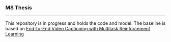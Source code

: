 ### MS Thesis ###

*****

This repository is in progress and holds the code and model. The baseline is based on [End-to-End Video Captioning with Multitask Reinforcement Learning](https://github.com/aniloc111/multitask-end-to-end-video-captioning)
